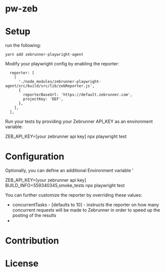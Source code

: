 # pw-zeb 


# Setup

run the following:

`yarn add zebrunner-playwright-agent`

Modify your playwright config by enabling the reporter:

```
  reporter: [
    [
      './node_modules/zebrunner-playwright-agent/src/build/src/lib/zebReporter.js',
      {
        reporterBaseUrl: 'https://default.zebrunner.com',
        projectKey: 'DEF',
      },
    ],
  ],
```

Run your tests by providing your Zebrunner API_KEY as an environment variable:

ZEB_API_KEY=[your zebrunner api key] npx playwright test

# Configuration

Optionally, you can define an additional Environment variable '

ZEB_API_KEY=[your zebrunner api key] BUILD_INFO=559340345,smoke_tests npx playwright test

You can further customize the reporter by overriding these values:

* concurrentTasks - [defaults to 10] - instructs the reporter on how many concurrent requests will be made to Zebrunner in order to speed up the posting of the results
* 

# Contribution

# License